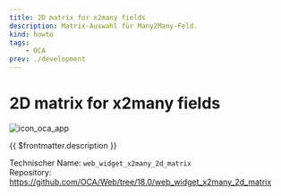 ```yaml
---
title: 2D matrix for x2many fields
description: Matrix-Auswahl für Many2Many-Feld.
kind: howto
tags:
    - OCA
prev: ./development
---
```


# 2D matrix for x2many fields

![icon_oca_app](../attachments/icon_oca_app.png)

{{ $frontmatter.description }}

Technischer Name: `web_widget_x2many_2d_matrix`\
Repository: <https://github.com/OCA/Web/tree/18.0/web_widget_x2many_2d_matrix>
